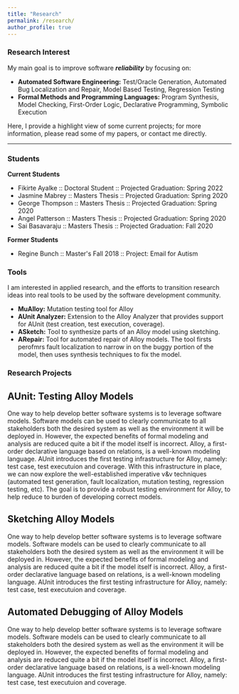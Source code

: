 ```yaml
---
title: "Research"
permalink: /research/
author_profile: true
---
```


### Research Interest

My main goal is to improve software __*reliability*__ by focusing on:
* **Automated Software Engineering:** Test/Oracle Generation, Automated Bug Localization and Repair, Model Based Testing, Regression Testing
* **Formal Methods and Programming Languages:** Program Synthesis, Model Checking, First-Order Logic, Declarative Programming, Symbolic Execution

Here, I provide a highlight view of some current projects; for more information, please read some of my papers, or contact me directly.

---

### Students
**Current Students**
* Fikirte Ayalke :: Doctoral Student :: Projected Graduation: Spring 2022
* Jasmine Mabrey :: Masters Thesis :: Projected Graduation: Spring 2020
* George Thompson :: Masters Thesis :: Projected Graduation: Spring 2020
* Angel Patterson :: Masters Thesis :: Projected Graduation: Spring 2020
* Sai Basavaraju :: Masters Thesis :: Projected Graduation: Fall 2020

**Former Students**
* Regine Bunch :: Master's Fall 2018 :: Project: Email for Autism

### Tools

I am interested in applied research, and the efforts to transition research ideas into real tools to be used by the software development community.

  * **MuAlloy:** Mutation testing tool for Alloy
  * **AUnit Analyzer:** Extension to the Alloy Analyzer that provides support for AUnit (test creation, test execution, coverage).
  * **ASketch:** Tool to synthesize parts of an Alloy model using sketching.
  * **ARepair:** Tool for automated repair of Alloy models. The tool firsts perofmrs fault localization to narrow in on the buggy portion of the model, then uses synthesis techniques to fix the model.
  
### Research Projects

## AUnit: Testing Alloy Models
One way to help develop better software systems is to leverage software models. Software models can be used to clearly communicate to all stakeholders both the desired system as well as the environment it will be deployed in. However, the expected benefits of formal modeling and analysis are reduced quite a bit if the model itself is incorrect. Alloy, a first-order declarative language based on relations, is a well-known modeling language. AUnit introduces the first testing infrastructure for Alloy, namely: test case, test executuion and coverage. With this infrastructure in place, we can now explore the well-established imperative v&v techniques (automated test generation, fault localization, mutation testing, regression testing, etc). The goal is to provide a robust testing environment for Alloy, to help reduce to burden of developing correct models.

## Sketching Alloy Models
One way to help develop better software systems is to leverage software models. Software models can be used to clearly communicate to all stakeholders both the desired system as well as the environment it will be deployed in. However, the expected benefits of formal modeling and analysis are reduced quite a bit if the model itself is incorrect. Alloy, a first-order declarative language based on relations, is a well-known modeling language. AUnit introduces the first testing infrastructure for Alloy, namely: test case, test executuion and coverage.

## Automated Debugging of Alloy Models
One way to help develop better software systems is to leverage software models. Software models can be used to clearly communicate to all stakeholders both the desired system as well as the environment it will be deployed in. However, the expected benefits of formal modeling and analysis are reduced quite a bit if the model itself is incorrect. Alloy, a first-order declarative language based on relations, is a well-known modeling language. AUnit introduces the first testing infrastructure for Alloy, namely: test case, test executuion and coverage.
